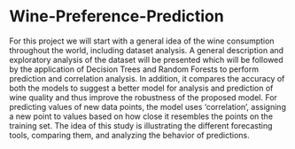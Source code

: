 # Wine-Preference-Prediction
For this project we will start with a general idea of the wine consumption throughout the world, including dataset analysis. A general description and exploratory analysis of the dataset will be presented which will be followed by the application of Decision Trees and Random Forests to perform prediction and correlation analysis. In addition, it compares the accuracy of both the models to suggest a better model for analysis and prediction of wine quality and thus improve the robustness of the proposed model. For predicting values of new data points, the model uses ‘correlation’, assigning a new point to values based on how close it resembles the points on the training set. The idea of this study is illustrating the different forecasting tools, comparing them, and analyzing the behavior of predictions. 
